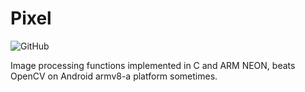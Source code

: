 #  Pixel

<img alt="GitHub" src="https://img.shields.io/github/license/zchrissirhcz/pixel">

Image processing functions implemented in C and ARM NEON, beats OpenCV on Android armv8-a platform sometimes.
